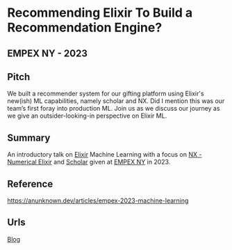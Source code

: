 # Recommending Elixir To Build a Recommendation Engine?
## EMPEX NY - 2023

## Pitch

We built a recommender system for our gifting platform using Elixir's new(ish) ML capabilities, namely scholar and NX.  Did I mention this was our team’s first foray into production ML.  Join us as we discuss our journey as we give an outsider-looking-in perspective on Elixir ML.

## Summary

An introductory talk on [Elixir](https://elixir-lang.org) Machine Learning with a focus on [NX - Numerical Elixir](https://github.com/elixir-nx) and [Scholar](https://github.com/elixir-nx/scholar)
given at [EMPEX NY](https://www.empex.co) in 2023.


## Reference

https://anunknown.dev/articles/empex-2023-machine-learning

## Urls

[Blog](https://anunknown.dev/articles/empex-2023-machine-learning)
